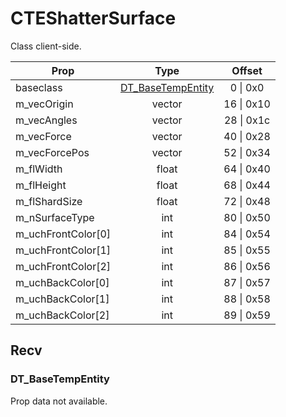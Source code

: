 # CTEShatterSurface

Class client-side.

|Prop|Type|Offset|
|---|:-:|:-:|
|baseclass|[DT_BaseTempEntity](#dt_basetempentity)|0 \| 0x0|
|m_vecOrigin|vector|16 \| 0x10|
|m_vecAngles|vector|28 \| 0x1c|
|m_vecForce|vector|40 \| 0x28|
|m_vecForcePos|vector|52 \| 0x34|
|m_flWidth|float|64 \| 0x40|
|m_flHeight|float|68 \| 0x44|
|m_flShardSize|float|72 \| 0x48|
|m_nSurfaceType|int|80 \| 0x50|
|m_uchFrontColor[0]|int|84 \| 0x54|
|m_uchFrontColor[1]|int|85 \| 0x55|
|m_uchFrontColor[2]|int|86 \| 0x56|
|m_uchBackColor[0]|int|87 \| 0x57|
|m_uchBackColor[1]|int|88 \| 0x58|
|m_uchBackColor[2]|int|89 \| 0x59|

## Recv

### DT_BaseTempEntity

Prop data not available.
